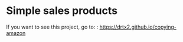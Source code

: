 # Simple sales products

If you want to see this project, go to: : https://drtx2.github.io/copying-amazon
